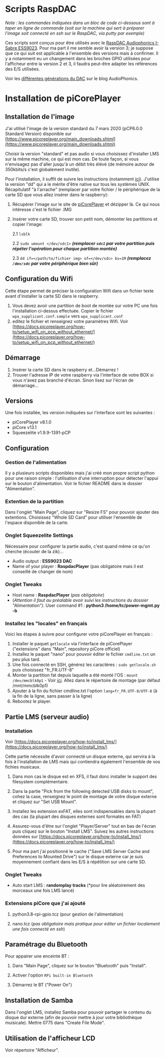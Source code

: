 # Scripts RaspDAC

_Note : les commandes indiquées dans un bloc de code ci-dessous sont à taper en ligne de commande (soit sur la machine qui sert à préparer l'image soit connecté en ssh sur le RaspDAC, via putty par exemple)_

Ces scripts sont conçus pour être utilisés avec le [RaspDAC Audiophonics I-Sabre ESS9023](https://www.audiophonics.fr/fr/lecteurs-reseau-audio-raspdac/audiophonics-raspdac-i-sabre-v4-kit-diy-lecteur-reseau-raspberry-pi-30-dac-p-11136.html). Pour ma part il me semble avoir la version 3; je suppose que ce qui suit est applicable à l'ensemble des versions mais à confirmer. Il y a notamment eu un changement dans les broches GPIO utilisées pour l'afficheur entre la version 2 et 3, il faudra peut-être adapter les références des E/S utilisées.

Voir les [différentes générations du DAC](https://www.audiophonics.fr/fr/blog-diy-audio/19-audiophonics-i-sabre-dac-les-differentes-generations-du-dac-pour-raspberry-pi.html) sur le blog AudioPhonics.

# Installation de piCorePlayer

## Installation de l'image

J'ai utilisé l'image de la version standard du 7 mars 2020 (pCP6.0.0 Standard Version) disponible sur [https://www.picoreplayer.org/main_downloads.shtml](https://www.picoreplayer.org/main_downloads.shtml)

Choisir la version "standard" et pas audio si vous choisissez d'installer LMS sur la même machine, ce qui est mon cas. De toute façon, si vous n'envisagez pas d'aller jusqu'à un débit très élévé (de mémoire autour  de 350kbits/s c'est globalement inutile).

Pour l'installation, il suffit de suivre les instructions (notamment [ici](https://docs.picoreplayer.org/how-to/burn_pcp_onto_a_sd_card/linux/dd/)). J'utilise la version "dd" qui a le mérite d'être native sur tous les systèmes UNIX. Récapitulatif "à l'arrache" (remplacer par votre fichier / le périphérique de la carte SD que vous allez insérer dans le raspberry):

1. Récupérer l'image sur le site de [piCorePlayer](https://picoreplayer.org/) et dézipper là. Ce qui nous intéresse c'est le fichier .IMG
2. Insérer votre carte SD, trouver son petit nom, démonter les partitions et copier l'image:
    
    2.1 ```lsblk```
    
    2.2 ```sudo umount </dev/sdc1>```
        ___(remplacer `sdc1` par votre partition puis répéter l'opération pour chaque partition montée)___
    
    2.3 ```dd if=</path/to/fichier img> of=</dev/sdc> bs=1M```
    ___(remplacez `/dev/sdc` par votre périphérique bien sûr)___

## Configuration du Wifi

Cette étape permet de préciser la configuration Wifi dans un fichier texte avant d'installer la carte SD dans le raspberry.

1. Vous devez avoir une partition de boot de montée sur votre PC une fois l'installation ci-dessus effectuée. Copier le fichier `wpa_supplicant.conf.sample` vers `wpa_supplicant.conf`
2. editez le fichier et renseignez votre paramètres Wifi. Voir [https://docs.picoreplayer.org/how-to/setup_wifi_on_pcp_without_ethernet/](https://docs.picoreplayer.org/how-to/setup_wifi_on_pcp_without_ethernet/)

## Démarrage

1. Insérer la carte SD dans le raspberry et...Démarrez !
2. Trouver l'adresse IP de votre raspberry via l'interface de votre BOX si vous n'avez pas branché d'écran. Sinon lisez sur l'écran de démarrage...

## Versions

Une fois installée, les version indiquées sur l'interface sont les suivantes :

* piCorePlayer v8.1.0
* piCore v13.1
* Squeezelite v1.9.9-1391-pCP

## Configuration

### Gestion de l'alimentation

Il y a plusieurs scripts disponibles mais j'ai créé mon propre script python pour une raison simple : l'utilisation d'une interruption pour détecter l'appui sur le bouton d'alimentation. Voir le fichier README dans le dossier "Alimentation".

### Extention de la partition

Dans l'onglet "Main Page", cliquez sur "Resize FS" pour pouvoir ajouter des extentions. Choisissez "Whole SD Card" pour utiliser l'ensemble de l'espace disponible de la carte.

### Onglet Squeezelite Settings

Nécessaire pour configurer la partie audio, c'est quand même ce qu'on cherche (écouter de la zik)...

* Audio output : **ESS9023 DAC**
* Name of your player : **RaspdacPlayer** (pas obligatoire mais il est conseillé de changer de nom)

### Onglet Tweaks

* Host name : **RaspdacPlayer** (*pas obligatoire*)
* (*Attention il faut au préalable avoir suivi les instructions du dossier "Alimentation")*.
User command #1 : **python3 /home/tc/power-mgmt.py -b**

### Installez les "locales" en français

Voici les étapes à suivre pour configurer votre piCorePlayer en français :

1. Installer le paquet `getlocale` via l'interface de piCorePlayer ("extensions" dans "Main", repository piCore officiel)
2. Installez le paquet "nano" pour pouvoir éditer le fichier `cmdline.txt` un peu plus tard.
3. Une fois connecté en SSH, générez les caractères : `sudo getlocale.sh` puis choisissez "fr_FR.UTF-8"
4. Monter la partition fat depuis laquelle a été monté l'OS : `mount /dev/mmcblk0p1` - Voir [ici](https://iotbytes.wordpress.com/change-picore-boot-codes-boot-options/). Allez dans le répertoire de montage (par défaut /mnt/mmcblk0p1)
5. Ajouter à la fin du fichier cmdline.txt l'option `lang=fr_FR.UTF-8/UTF-8` (à la fin de la ligne, sans passer à la ligne)
6. Rebootez le player.

## Partie LMS (serveur audio)

### Installation

Voir [https://docs.picoreplayer.org/how-to/install_lms/](https://docs.picoreplayer.org/how-to/install_lms/)

Cette partie nécessite d'avoir connecté un disque externe, qui servira à la fois à l'installation de LMS mais qui contiendra également l'ensemble de vos fichies musicaux.

1. Dans mon cas le disque est en XFS, il faut donc installer le support des filesystem complémentaire.

2. Dans la partie "Pick from the following detected USB disks to mount", cohez la case, renseignez le point de montage de votre disque externe et cliquez sur "Set USB Mount".

3. Installez les extension exFAT, elles sont indispensables dans la plupart des cas (la plupart des disques externes sont formatés en FAT)

4. Assurez-vous d'être sur l'onglet "Player/Server" tout en bas de l'écran puis cliquez sur le bouton "Install LMS". Suivez les autres instructions données sur [https://docs.picoreplayer.org/how-to/install_lms/](https://docs.picoreplayer.org/how-to/install_lms/)

5. Pour ma part j'ai positionné le cache ("Save LMS Server Cache and Preferences to Mounted Drive") sur le disque externe car je suis moyennement confiant dans les E/S à répétition sur une carte SD.

### Onglet Tweaks

* Auto start LMS : **randomplay tracks** (*pour lire aléatoirement des morceaux une fois LMS lancé)

### Extensions piCore que j'ai ajouté

1. python3.8-rpi-gpio.tcz (pour gestion de l'alimentation)

2. nano.tcz (*pas obligatoire mais pratique pour éditer un fichier localement une fois connecté en ssh*)

## Paramétrage du Bluetooth

Pour appairer une enceinte BT :

1. Dans "Main Page", cliquez sur le bouton "Bluetooth" puis "Install".

2. Activer l'option `RPi built-in Bluetooth`

3. Démarrez le BT ("Power On")

## Installation de Samba

Dans l'onglet LMS, installez Samba pour pouvoir partager le contenu du disque dur externe (afin de pouvoir mettre à jour votre bibliothèque muisicale). Mettre 0775 dans "Create File Mode".

## Utilisation de l'afficheur LCD

Voir répertoire "Afficheur".
